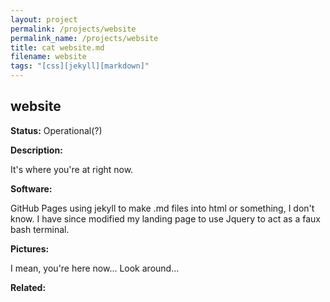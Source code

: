 ```yaml
---
layout: project
permalink: /projects/website
permalink_name: /projects/website
title: cat website.md
filename: website
tags: "[css][jekyll][markdown]"
---
```

## website

**Status:** Operational(?)

**Description:**

It's where you're at right now.

**Software:**

GitHub Pages using jekyll to make .md files into html or something, I don't know. I have since modified my landing page to use Jquery to act as a faux bash terminal.

**Pictures:**

I mean, you're here now...
Look around...

**Related:**
